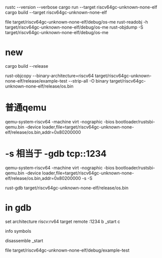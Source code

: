 rustc --version --verbose
cargo run --target riscv64gc-unknown-none-elf
cargo build --target riscv64gc-unknown-none-elf

file target/riscv64gc-unknown-none-elf/debug/os-me
rust-readobj -h target/riscv64gc-unknown-none-elf/debug/os-me
rust-objdump -S target/riscv64gc-unknown-none-elf/debug/os-me


# new
cargo build --release

rust-objcopy --binary-architecture=riscv64 target/riscv64gc-unknown-none-elf/release/example-test --strip-all -O binary target/riscv64gc-unknown-none-elf/release/os.bin

# 普通qemu
qemu-system-riscv64 -machine virt -nographic -bios bootloader/rustsbi-qemu.bin -device loader,file=target/riscv64gc-unknown-none-elf/release/os.bin,addr=0x80200000
# -s 相当于 -gdb tcp::1234
qemu-system-riscv64 -machine virt -nographic -bios bootloader/rustsbi-qemu.bin -device loader,file=target/riscv64gc-unknown-none-elf/release/os.bin,addr=0x80200000 -s -S 

rust-gdb target/riscv64gc-unknown-none-elf/release/os.bin


# in gdb
set architecture riscv:rv64
target remote :1234
b _start
c

info symbols

disassemble _start

file target/riscv64gc-unknown-none-elf/debug/example-test
